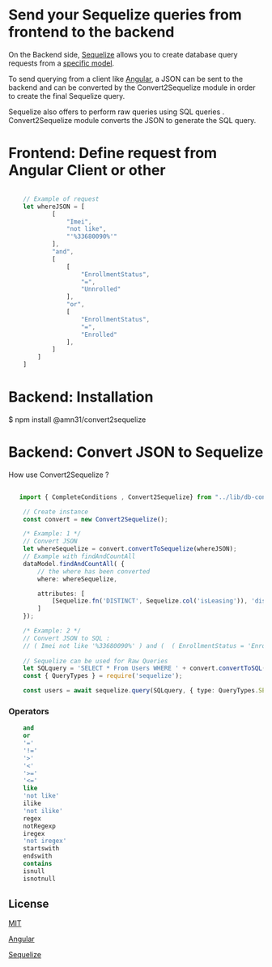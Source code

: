 
# Send your Sequelize queries from frontend to the backend 

On the Backend side, [Sequelize](https://sequelize.org) allows you to create database query requests from a 
[specific model](https://sequelize.org/master/manual/model-querying-basics.html).

To send querying from a client like [Angular](https://angular.io/), a JSON can be sent to the backend
and can be converted by the Convert2Sequelize module in order to create the final Sequelize query.

Sequelize also offers to perform raw queries using SQL queries .
Convert2Sequelize module converts the JSON to generate the SQL query.


# Frontend: Define request from Angular Client or other

```ts

    // Example of request 
    let whereJSON = [ 
            [
                "Imei",
                "not like",
                "'%33680090%'"
            ],
            "and",
            [
                [
                    "EnrollmentStatus",
                    "=",
                    "Unnrolled"
                ],
                "or",
                [
                    "EnrollmentStatus",
                    "=",
                    "Enrolled"
                ],
            ]
        ]
    ]
```

# Backend: Installation

$ npm install @amn31/convert2sequelize


# Backend: Convert JSON to Sequelize

How use Convert2Sequelize ?

```ts
  
   import { CompleteConditions , Convert2Sequelize} from "../lib/db-convert";

    // Create instance
    const convert = new Convert2Sequelize();

    /* Example: 1 */
    // Convert JSON 
    let whereSequelize = convert.convertToSequelize(whereJSON);
    // Example with findAndCountAll 
    dataModel.findAndCountAll( {
        // the where has been converted
        where: whereSequelize,

        attributes: [
            [Sequelize.fn('DISTINCT', Sequelize.col('isLeasing')), 'distinct_Leasing']
        ]
    });

    /* Example: 2 */
    // Convert JSON to SQL :
    // ( Imei not like '%33680090%' ) and (  ( EnrollmentStatus = 'Enrolled' ) or ( EnrollmentStatus = 'Unenrolled' )  
         
    // Sequelize can be used for Raw Queries 
    let SQLquery = 'SELECT * From Users WHERE ' + convert.convertToSQL(conditions);
    const { QueryTypes } = require('sequelize');

    const users = await sequelize.query(SQLquery, { type: QueryTypes.SELECT });
```

### Operators 

```sql
    and
    or
    '='
    '!='
    '>'
    '<'
    '>='
    '<='
    like
    'not like'
    ilike
    'not ilike'
    regex
    notRegexp
    iregex
    'not iregex'
    startswith
    endswith
    contains
    isnull
    isnotnull
```

## License

[MIT](LICENSE)

[Angular](https://angular.io/)

[Sequelize](https://sequelize.org/master/manual/model-querying-basics.html)

